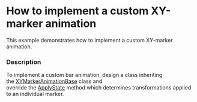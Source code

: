 # How to implement a custom XY-marker animation


This example demonstrates how to implement a custom XY-marker animation.


<h3>Description</h3>

To implement a custom bar animation, design a class inheriting the&nbsp;<a href="https://documentation.devexpress.com/#CoreLibraries/clsDevExpressXtraChartsXYMarkerAnimationBasetopic">XYMarkerAnimationBase</a>&nbsp;class and override&nbsp;the&nbsp;<a href="https://documentation.devexpress.com/#CoreLibraries/DevExpressXtraChartsXYMarkerAnimationBase_ApplyStatetopic">ApplyState</a>&nbsp;method&nbsp;which determines transformations applied to an individual marker.

<br/>



